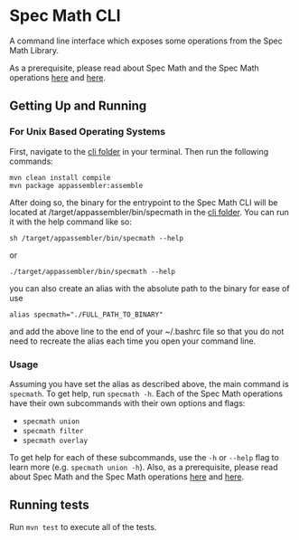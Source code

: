 # Spec Math CLI

A command line interface which exposes some operations from the Spec Math Library.

As a prerequisite, please read about Spec Math and the Spec Math operations [here](https://github.com/googleinterns/spec-math#spec-math)
and [here](https://github.com/googleinterns/spec-math/tree/master/library).

## Getting Up and Running

### For Unix Based Operating Systems

First, navigate to the [cli folder](.) in your terminal. Then run the following commands:

```
mvn clean install compile
mvn package appassembler:assemble
```

After doing so, the binary for the entrypoint to the Spec Math CLI will be located at
/target/appassembler/bin/specmath in the [cli folder](.). You can run it with the help command like so:

`sh /target/appassembler/bin/specmath --help`

or

`./target/appassembler/bin/specmath --help`

you can also create an alias with the absolute path to the binary for ease of use

`alias specmath="./FULL_PATH_TO_BINARY"`

and add the above line to the end of your ~/.bashrc file so that you do not need
to recreate the alias each time you open your command line. 

### Usage

Assuming you have set the alias as described above, the main command is `specmath`. To get help, run `specmath -h`. 
Each of the Spec Math operations have their own subcommands with their own options and flags: 

- `specmath union`
- `specmath filter`
- `specmath overlay`

To get help for each of these subcommands, use the `-h` or `--help` flag to learn more (e.g. `specmath union -h`).
Also, as a prerequisite, please read about Spec Math and the Spec Math operations [here](https://github.com/googleinterns/spec-math#spec-math)
and [here](https://github.com/googleinterns/spec-math/tree/master/library).

## Running tests

Run `mvn test` to execute all of the tests.
